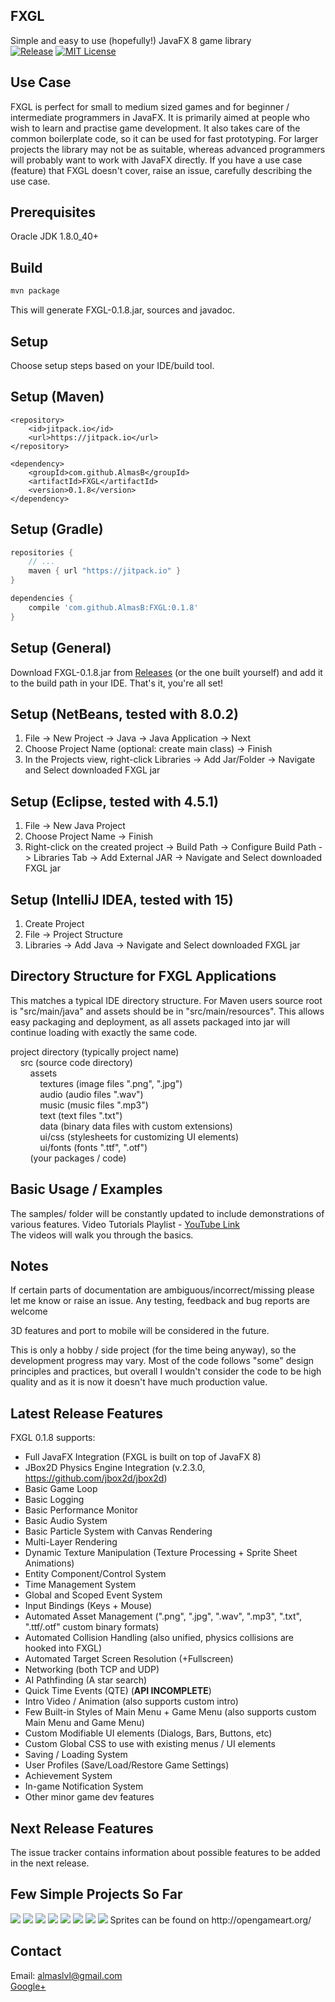 ## FXGL
Simple and easy to use (hopefully!) JavaFX 8 game library<br/>
[![Release](https://img.shields.io/github/release/AlmasB/FXGL.svg?label=maven)](https://jitpack.io/#AlmasB/FXGL)
[![MIT License](http://img.shields.io/badge/license-MIT-green.svg) ](https://github.com/AlmasB/FXGL/blob/master/LICENSE)

## Use Case
FXGL is perfect for small to medium sized games and for beginner / intermediate programmers in JavaFX.
It is primarily aimed at people who wish to learn and practise game development.
It also takes care of the common boilerplate code, so it can be used for fast prototyping.
For larger projects the library may not be as suitable, whereas advanced programmers will probably want to work
with JavaFX directly.
If you have a use case (feature) that FXGL doesn't cover, raise an issue, carefully describing the use case.

## Prerequisites
Oracle JDK 1.8.0_40+

## Build
```bash
mvn package
```
This will generate FXGL-0.1.8.jar, sources and javadoc.

## Setup
Choose setup steps based on your IDE/build tool.

## Setup (Maven)
```maven
<repository>
    <id>jitpack.io</id>
    <url>https://jitpack.io</url>
</repository>

<dependency>
    <groupId>com.github.AlmasB</groupId>
    <artifactId>FXGL</artifactId>
    <version>0.1.8</version>
</dependency>
```

## Setup (Gradle)
```gradle
repositories {
    // ...
    maven { url "https://jitpack.io" }
}

dependencies {
    compile 'com.github.AlmasB:FXGL:0.1.8'
}
```

## Setup (General)
Download FXGL-0.1.8.jar from <a href="https://github.com/AlmasB/FXGL/releases">Releases</a> (or the one built yourself)
and add it to the build path in your IDE. That's it, you're all set!

## Setup (NetBeans, tested with 8.0.2)
1. File -> New Project -> Java -> Java Application -> Next
2. Choose Project Name (optional: create main class) -> Finish
3. In the Projects view, right-click Libraries -> Add Jar/Folder -> Navigate and Select downloaded FXGL jar

## Setup (Eclipse, tested with 4.5.1)
1. File -> New Java Project
2. Choose Project Name -> Finish
3. Right-click on the created project -> Build Path -> Configure Build Path -> 
    Libraries Tab -> Add External JAR -> Navigate and Select downloaded FXGL jar
    
## Setup (IntelliJ IDEA, tested with 15)
1. Create Project
2. File -> Project Structure
3. Libraries -> Add Java -> Navigate and Select downloaded FXGL jar
    
## Directory Structure for FXGL Applications
This matches a typical IDE directory structure. For Maven users source root is "src/main/java" and assets
should be in "src/main/resources".
This allows easy packaging and deployment, as all assets packaged into jar will continue loading with
exactly the same code.

project directory (typically project name)<br />
&nbsp;&nbsp;&nbsp;&nbsp;src (source code directory)<br />
&nbsp;&nbsp;&nbsp;&nbsp;&nbsp;&nbsp;&nbsp;&nbsp;assets<br />
&nbsp;&nbsp;&nbsp;&nbsp;&nbsp;&nbsp;&nbsp;&nbsp;&nbsp;&nbsp;&nbsp;&nbsp;textures (image files ".png", ".jpg")<br />
&nbsp;&nbsp;&nbsp;&nbsp;&nbsp;&nbsp;&nbsp;&nbsp;&nbsp;&nbsp;&nbsp;&nbsp;audio (audio files ".wav")<br />
&nbsp;&nbsp;&nbsp;&nbsp;&nbsp;&nbsp;&nbsp;&nbsp;&nbsp;&nbsp;&nbsp;&nbsp;music (music files ".mp3")<br />
&nbsp;&nbsp;&nbsp;&nbsp;&nbsp;&nbsp;&nbsp;&nbsp;&nbsp;&nbsp;&nbsp;&nbsp;text (text files ".txt")<br />
&nbsp;&nbsp;&nbsp;&nbsp;&nbsp;&nbsp;&nbsp;&nbsp;&nbsp;&nbsp;&nbsp;&nbsp;data (binary data files with custom extensions)<br />
&nbsp;&nbsp;&nbsp;&nbsp;&nbsp;&nbsp;&nbsp;&nbsp;&nbsp;&nbsp;&nbsp;&nbsp;ui/css (stylesheets for customizing UI elements)<br />
&nbsp;&nbsp;&nbsp;&nbsp;&nbsp;&nbsp;&nbsp;&nbsp;&nbsp;&nbsp;&nbsp;&nbsp;ui/fonts (fonts ".ttf", ".otf")<br />
&nbsp;&nbsp;&nbsp;&nbsp;&nbsp;&nbsp;&nbsp;&nbsp;(your packages / code)

## Basic Usage / Examples
The samples/ folder will be constantly updated to include demonstrations of various features.
Video Tutorials Playlist - <a href="https://www.youtube.com/watch?v=mPE8p8p_YjQ&list=PL4h6ypqTi3RTiTuAQFKE6xwflnPKyFuPp">YouTube Link</a> <br/>
The videos will walk you through the basics.

## Notes
If certain parts of documentation are ambiguous/incorrect/missing please let me know or raise an issue.
Any testing, feedback and bug reports are welcome <br/>

3D features and port to mobile will be considered in the future. <br/>

This is only a hobby / side project (for the time being anyway), so the development progress may vary.
Most of the code follows "some" design principles and practices, but overall I wouldn't consider the code to be high quality
and as it is now it doesn't have much production value.

## Latest Release Features
FXGL 0.1.8 supports:
* Full JavaFX Integration (FXGL is built on top of JavaFX 8)
* JBox2D Physics Engine Integration (v.2.3.0, https://github.com/jbox2d/jbox2d)
* Basic Game Loop
* Basic Logging
* Basic Performance Monitor
* Basic Audio System
* Basic Particle System with Canvas Rendering
* Multi-Layer Rendering
* Dynamic Texture Manipulation (Texture Processing + Sprite Sheet Animations)
* Entity Component/Control System
* Time Management System
* Global and Scoped Event System
* Input Bindings (Keys + Mouse)
* Automated Asset Management (".png", ".jpg", ".wav", ".mp3", ".txt", ".ttf/.otf" custom binary formats)
* Automated Collision Handling (also unified, physics collisions are hooked into FXGL)
* Automated Target Screen Resolution (+Fullscreen)
* Networking (both TCP and UDP)
* AI Pathfinding (A star search)
* Quick Time Events (QTE) (<b>API INCOMPLETE</b>)
* Intro Video / Animation (also supports custom intro)
* Few Built-in Styles of Main Menu + Game Menu (also supports custom Main Menu and Game Menu)
* Custom Modifiable UI elements (Dialogs, Bars, Buttons, etc)
* Custom Global CSS to use with existing menus / UI elements
* Saving / Loading System
* User Profiles (Save/Load/Restore Game Settings)
* Achievement System
* In-game Notification System
* Other minor game dev features

## Next Release Features
The issue tracker contains information about possible features to be added in
the next release.
            
## Few Simple Projects So Far<br/>
<img src="http://almasb.github.io/LearnJavaGameDev/tutorials/images/fxgl/FXGL_menu2.jpg" />
<img src="http://almasb.github.io/LearnJavaGameDev/tutorials/images/fxgl/FXGL_cannon.jpg" />
<img src="http://almasb.github.io/LearnJavaGameDev/tutorials/images/fxgl/FXGL_Menu.jpg" />
<img src="http://almasb.github.io/LearnJavaGameDev/tutorials/images/fxgl/FXGL_Pacman.png" />
<img src="http://almasb.github.io/LearnJavaGameDev/tutorials/images/fxgl/FXGL_Physics.jpg" />
<img src="http://almasb.github.io/LearnJavaGameDev/tutorials/images/fxgl/FXGL_Platformer.jpg" />
<img src="http://almasb.github.io/LearnJavaGameDev/tutorials/images/fxgl/FXGL_RPG.png" />
<img src="http://almasb.github.io/LearnJavaGameDev/tutorials/images/fxgl/FXGL24_FXWars2.jpg" />
Sprites can be found on http://opengameart.org/

## Contact
Email: almaslvl@gmail.com<br/>
<a href="https://plus.google.com/+AlmasB0/about">Google+</a>